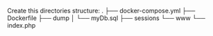 
Create this directories structure:
.
├── docker-compose.yml
├── Dockerfile
├── dump
│   └── myDb.sql
├── sessions
└── www
    └── index.php
